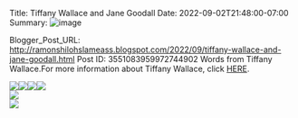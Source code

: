 Title: Tiffany Wallace and Jane Goodall 
Date: 2022-09-02T21:48:00-07:00
Summary: ![image](https://blogger.googleusercontent.com/img/b/R29vZ2xl/AVvXsEgaW-Do0dWZZx266DczUv-K4qygoDu-OUyNZuQY7xDpzX-aQALt2WZgaWzNSsgN_7xZihu68IRXaKOvfpwsxCdYmY4lfkDgffvyLDhon4tOLuSWRQHj0-CRTw8P8N9kOtSzyO8MfWLnRZCTwpjcrzfuiOIx2449d3mIXITqqWIgtMHTBx7UayyNyKQ/w400-h391/019AB9F5-CCE2-4FC6-B6F7-602F64FD8B8E.jpeg "Image summary")

Blogger_Post_URL: http://ramonshilohslameass.blogspot.com/2022/09/tiffany-wallace-and-jane-goodall.html
Post ID: 3551083959972744902
Words from Tiffany Wallace.For more information about Tiffany Wallace, click [HERE](https://www.wildlittlewallace.co.uk/).   
  
  
[![](https://blogger.googleusercontent.com/img/b/R29vZ2xl/AVvXsEgaW-Do0dWZZx266DczUv-K4qygoDu-OUyNZuQY7xDpzX-aQALt2WZgaWzNSsgN_7xZihu68IRXaKOvfpwsxCdYmY4lfkDgffvyLDhon4tOLuSWRQHj0-CRTw8P8N9kOtSzyO8MfWLnRZCTwpjcrzfuiOIx2449d3mIXITqqWIgtMHTBx7UayyNyKQ/w400-h391/019AB9F5-CCE2-4FC6-B6F7-602F64FD8B8E.jpeg)](https://blogger.googleusercontent.com/img/b/R29vZ2xl/AVvXsEgaW-Do0dWZZx266DczUv-K4qygoDu-OUyNZuQY7xDpzX-aQALt2WZgaWzNSsgN_7xZihu68IRXaKOvfpwsxCdYmY4lfkDgffvyLDhon4tOLuSWRQHj0-CRTw8P8N9kOtSzyO8MfWLnRZCTwpjcrzfuiOIx2449d3mIXITqqWIgtMHTBx7UayyNyKQ/s1536/019AB9F5-CCE2-4FC6-B6F7-602F64FD8B8E.jpeg)[![](https://blogger.googleusercontent.com/img/b/R29vZ2xl/AVvXsEh54yeQ_TMDwO9Q62BHwHk6p6DMmarQFRORuWzYUyA8L5Aay8bX-f-rxaZjK1ToZgXsKGL4k1iYi-NqLwM_GBQbLjW_3pSMwBcTl3wTaSVI7aDkTcAVog_foaI6mV2jeGRmGz5AewC36X2ty3co7dC8TA39Nt7SqLaakLsr3j6DnuXPDYyzfslV650/w400-h103/8F8E7BD2-DC70-4DAD-ACB9-8BD429D33E36.jpeg)](https://blogger.googleusercontent.com/img/b/R29vZ2xl/AVvXsEh54yeQ_TMDwO9Q62BHwHk6p6DMmarQFRORuWzYUyA8L5Aay8bX-f-rxaZjK1ToZgXsKGL4k1iYi-NqLwM_GBQbLjW_3pSMwBcTl3wTaSVI7aDkTcAVog_foaI6mV2jeGRmGz5AewC36X2ty3co7dC8TA39Nt7SqLaakLsr3j6DnuXPDYyzfslV650/s1620/8F8E7BD2-DC70-4DAD-ACB9-8BD429D33E36.jpeg)[![](https://blogger.googleusercontent.com/img/b/R29vZ2xl/AVvXsEiFVXiZagbb0O_lUkFcC2SDDRY5Za4LoJ3f80J-JMCunnFHlaWYVnA4Q-8pTymquq9ULN-DrVY9dxeq-pmrSV9vzNkrIcqJkyIzpMKgG-zaZ0q6oUXCYCpJEChOHx1E4I91QuLFtljU6jcsJSCkUn_AhpUD-U8-KxNTRrsIVvx4E70Tnpl35CArkdg/w400-h133/C18ABC02-31ED-4C98-A180-0CBB4EE09C7C.jpeg)](https://blogger.googleusercontent.com/img/b/R29vZ2xl/AVvXsEiFVXiZagbb0O_lUkFcC2SDDRY5Za4LoJ3f80J-JMCunnFHlaWYVnA4Q-8pTymquq9ULN-DrVY9dxeq-pmrSV9vzNkrIcqJkyIzpMKgG-zaZ0q6oUXCYCpJEChOHx1E4I91QuLFtljU6jcsJSCkUn_AhpUD-U8-KxNTRrsIVvx4E70Tnpl35CArkdg/s1594/C18ABC02-31ED-4C98-A180-0CBB4EE09C7C.jpeg)[![](https://blogger.googleusercontent.com/img/b/R29vZ2xl/AVvXsEjRxeMEj8NIhoctceJwZMr9ZUX8ui8Ru-tRRvJgEPtgVAbSlVGekNPXfz2KPloF4q-e9cSKsRl3T0gy6rFmA_cBmW3u_HZgHN0Id3k_aeZLWzl1kOBdbOV6yzMCvN2jCKU0BsZZ99rBeRKKqWnfi-X8eagZn7DxK38F3jNh--FKujHDWhnyBhcmG5c/w400-h363/577EA187-6080-4721-B13D-1FF4C3D2BEF4.jpeg)](https://blogger.googleusercontent.com/img/b/R29vZ2xl/AVvXsEjRxeMEj8NIhoctceJwZMr9ZUX8ui8Ru-tRRvJgEPtgVAbSlVGekNPXfz2KPloF4q-e9cSKsRl3T0gy6rFmA_cBmW3u_HZgHN0Id3k_aeZLWzl1kOBdbOV6yzMCvN2jCKU0BsZZ99rBeRKKqWnfi-X8eagZn7DxK38F3jNh--FKujHDWhnyBhcmG5c/s1612/577EA187-6080-4721-B13D-1FF4C3D2BEF4.jpeg)  
[![](https://blogger.googleusercontent.com/img/b/R29vZ2xl/AVvXsEgHmsvOO4lvGSJcTd756W_imTmwZ4vXhEBWRb_Rfq6SbkoAqEx-yRX6q88xCX9vWSxSYeYBEfNVATtx5MJW8zgsJ9ILRr90RdECXvtZRncWZHEPEWLlZgRHz4nb2Xcluq1UGcTN4elAlhtx5tJjJ1KoxDjd2-F3auNgyH9T0F_ZVVqFoEcTFLmsSkU/w400-h366/91AA7D18-2134-4395-B4B5-7CA766A8A925.jpeg)](https://blogger.googleusercontent.com/img/b/R29vZ2xl/AVvXsEgHmsvOO4lvGSJcTd756W_imTmwZ4vXhEBWRb_Rfq6SbkoAqEx-yRX6q88xCX9vWSxSYeYBEfNVATtx5MJW8zgsJ9ILRr90RdECXvtZRncWZHEPEWLlZgRHz4nb2Xcluq1UGcTN4elAlhtx5tJjJ1KoxDjd2-F3auNgyH9T0F_ZVVqFoEcTFLmsSkU/s1602/91AA7D18-2134-4395-B4B5-7CA766A8A925.jpeg)  
[![](https://blogger.googleusercontent.com/img/b/R29vZ2xl/AVvXsEhGvqYS845Sd4-LeLBu-s04EpGeTGAUf3VTapUolShMwt2jK1c1EtDw16cXPPXktVtM6ZAixU7ngiwmrG_JcIcow6HG03CPOM5Mbeay-Ywv_zIx3U6Fjqdt0XV7xCtMn_woNpIZOjAVkvgOOZgLhHQ1QIkopYSgt1L_QhOxl1pZk35jDDQ-rVSzuVs/w400-h355/624ED5D2-5FA7-472F-A49E-F20BAA57B4BA.jpeg)](https://blogger.googleusercontent.com/img/b/R29vZ2xl/AVvXsEhGvqYS845Sd4-LeLBu-s04EpGeTGAUf3VTapUolShMwt2jK1c1EtDw16cXPPXktVtM6ZAixU7ngiwmrG_JcIcow6HG03CPOM5Mbeay-Ywv_zIx3U6Fjqdt0XV7xCtMn_woNpIZOjAVkvgOOZgLhHQ1QIkopYSgt1L_QhOxl1pZk35jDDQ-rVSzuVs/s1620/624ED5D2-5FA7-472F-A49E-F20BAA57B4BA.jpeg)  
  
